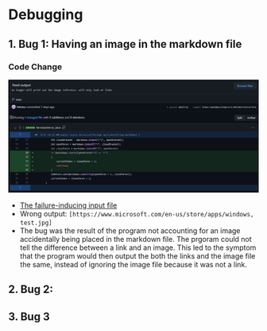 # Debugging

## 1. Bug 1: Having an image in the markdown file

### Code Change
![image](lab3.jpg)
- [The failure-inducing input file](https://github.com/httrieu/markdown-parser/blob/main/test-file2.md)
- Wrong output:
    `[https://www.microsoft.com/en-us/store/apps/windows, test.jpg]`
-  The bug was the result of the program not accounting for an image accidentally being placed in the markdown file. The prgoram could not tell the difference between a link and an image. This led to the symptom that the program would then output the both the links and the image file the same, instead of ignoring the image file because it was not a link. 

## 2. Bug 2: 

## 3. Bug 3